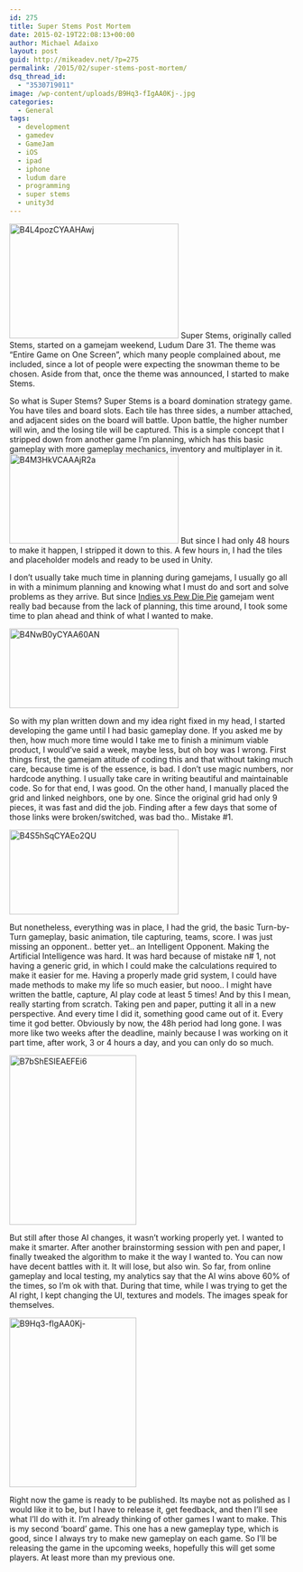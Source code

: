 ```yaml
---
id: 275
title: Super Stems Post Mortem
date: 2015-02-19T22:08:13+00:00
author: Michael Adaixo
layout: post
guid: http://mikeadev.net/?p=275
permalink: /2015/02/super-stems-post-mortem/
dsq_thread_id:
  - "3530719011"
image: /wp-content/uploads/B9Hq3-fIgAA0Kj-.jpg
categories:
  - General
tags:
  - development
  - gamedev
  - GameJam
  - iOS
  - ipad
  - iphone
  - ludum dare
  - programming
  - super stems
  - unity3d
---
```

<img loading="lazy" class="alignleft size-medium wp-image-278" src="http://mikeadev.net/wp-content/uploads/B4L4pozCYAAHAwj-300x203.png" alt="B4L4pozCYAAHAwj" width="300" height="203" srcset="http://mikeadev.net/wp-content/uploads/B4L4pozCYAAHAwj-300x203.png 300w, http://mikeadev.net/wp-content/uploads/B4L4pozCYAAHAwj.png 599w" sizes="(max-width: 300px) 100vw, 300px" /> Super Stems, originally called Stems, started on a gamejam weekend, Ludum Dare 31. The theme was &#8220;Entire Game on One Screen&#8221;, which many people complained about, me included, since a lot of people were expecting the snowman theme to be chosen. Aside from that, once the theme was announced, I started to make Stems.

So what is Super Stems? Super Stems is a board domination strategy game. You have tiles and board slots. Each tile has three sides, a number attached, and adjacent sides on the board will battle. Upon battle, the higher number will win, and the losing tile will be captured. This is a simple concept that I stripped down from another game I&#8217;m planning, which has this basic gameplay with more gameplay mechanics, inventory and multiplayer in it.<img loading="lazy" class="alignright size-medium wp-image-279" src="http://mikeadev.net/wp-content/uploads/B4M3HkVCAAAjR2a-300x159.png" alt="B4M3HkVCAAAjR2a" width="300" height="159" srcset="http://mikeadev.net/wp-content/uploads/B4M3HkVCAAAjR2a-300x159.png 300w, http://mikeadev.net/wp-content/uploads/B4M3HkVCAAAjR2a.png 598w" sizes="(max-width: 300px) 100vw, 300px" /> But since I had only 48 hours to make it happen, I stripped it down to this. A few hours in, I had the tiles and placeholder models and ready to be used in Unity.

I don&#8217;t usually take much time in planning during gamejams, I usually go all in with a minimum planning and knowing what I must do and sort and solve problems as they arrive. But since [Indies vs Pew Die Pie](http://mikeadev.net/2014/11/indies-vs-pewdiepie-gamejam/ "Indies vs PewDiePie Gamejam") gamejam went really bad because from the lack of planning, this time around, I took some time to plan ahead and think of what I wanted to make.

<img loading="lazy" class="alignleft size-medium wp-image-280" src="http://mikeadev.net/wp-content/uploads/B4NwB0yCYAA60AN-300x141.png" alt="B4NwB0yCYAA60AN" width="300" height="141" srcset="http://mikeadev.net/wp-content/uploads/B4NwB0yCYAA60AN-300x141.png 300w, http://mikeadev.net/wp-content/uploads/B4NwB0yCYAA60AN.png 599w" sizes="(max-width: 300px) 100vw, 300px" /> 

So with my plan written down and my idea right fixed in my head, I started developing the game until I had basic gameplay done. If you asked me by then, how much more time would I take me to finish a minimum viable product, I would&#8217;ve said a week, maybe less, but oh boy was I wrong. First things first, the gamejam atitude of coding this and that without taking much care, because time is of the essence, is bad. I don&#8217;t use magic numbers, nor hardcode anything. I usually take care in writing beautiful and maintainable code. So for that end, I was good. On the other hand, I manually placed the grid and linked neighbors, one by one. Since the original grid had only 9 pieces, it was fast and did the job. Finding after a few days that some of those links were broken/switched, was bad tho.. Mistake #1.

<img loading="lazy" class="alignright size-medium wp-image-281" src="http://mikeadev.net/wp-content/uploads/B4S5hSqCYAEo2QU-300x150.png" alt="B4S5hSqCYAEo2QU" width="300" height="150" srcset="http://mikeadev.net/wp-content/uploads/B4S5hSqCYAEo2QU-300x150.png 300w, http://mikeadev.net/wp-content/uploads/B4S5hSqCYAEo2QU.png 600w" sizes="(max-width: 300px) 100vw, 300px" /> 

But nonetheless, everything was in place, I had the grid, the basic Turn-by-Turn gameplay, basic animation, tile capturing, teams, score. I was just missing an opponent.. better yet.. an Intelligent Opponent. Making the Artificial Intelligence was hard. It was hard because of mistake n# 1, not having a generic grid, in which I could make the calculations required to make it easier for me. Having a properly made grid system, I could have made methods to make my life so much easier, but nooo.. I might have written the battle, capture, AI play code at least 5 times! And by this I mean, really starting from scratch. Taking pen and paper, putting it all in a new perspective. And every time I did it, something good came out of it. Every time it god better. Obviously by now, the 48h period had long gone. I was more like two weeks after the deadline, mainly because I was working on it part time, after work, 3 or 4 hours a day, and you can only do so much.

<img loading="lazy" class="alignright size-medium wp-image-282" src="http://mikeadev.net/wp-content/uploads/B7bShESIEAEFEi6-225x300.jpg" alt="B7bShESIEAEFEi6" width="225" height="300" srcset="http://mikeadev.net/wp-content/uploads/B7bShESIEAEFEi6-225x300.jpg 225w, http://mikeadev.net/wp-content/uploads/B7bShESIEAEFEi6.jpg 460w" sizes="(max-width: 225px) 100vw, 225px" /> 

But still after those AI changes, it wasn&#8217;t working properly yet. I wanted to make it smarter. After another brainstorming session with pen and paper, I finally tweaked the algorithm to make it the way I wanted to. You can now have decent battles with it. It will lose, but also win. So far, from online gameplay and local testing, my analytics say that the AI wins above 60% of the times, so I&#8217;m ok with that. During that time, while I was trying to get the AI right, I kept changing the UI, textures and models. The images speak for themselves. 

<img loading="lazy" class="alignleft size-medium wp-image-283" src="http://mikeadev.net/wp-content/uploads/B9Hq3-fIgAA0Kj--225x300.jpg" alt="B9Hq3-fIgAA0Kj-" width="225" height="300" srcset="http://mikeadev.net/wp-content/uploads/B9Hq3-fIgAA0Kj--225x300.jpg 225w, http://mikeadev.net/wp-content/uploads/B9Hq3-fIgAA0Kj-.jpg 479w" sizes="(max-width: 225px) 100vw, 225px" /> 

Right now the game is ready to be published. Its maybe not as polished as I would like it to be, but I have to release it, get feedback, and then I&#8217;ll see what I&#8217;ll do with it. I&#8217;m already thinking of other games I want to make. This is my second &#8216;board&#8217; game. This one has a new gameplay type, which is good, since I always try to make new gameplay on each game. So I&#8217;ll be releasing the game in the upcoming weeks, hopefully this will get some players. At least more than my previous one.